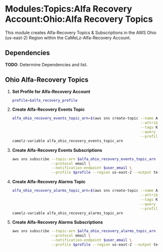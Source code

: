 
# Modules:Topics:Alfa Recovery Account:Ohio:Alfa Recovery Topics

This module creates Alfa-Recovery Topics & Subscriptions in the AWS Ohio (us-east-2) Region within the
CaMeLz-Alfa-Recovery Account.

## Dependencies

**TODO**: Determine Dependencies and list.

## Ohio Alfa-Recovery Topics

1. **Set Profile for Alfa-Recovery Account**

    ```bash
    profile=$alfa_recovery_profile
    ```

1. **Create Alfa-Recovery Events Topic**

    ```bash
    alfa_ohio_recovery_events_topic_arn=$(aws sns create-topic --name Alfa-Recovery-Events \
                                                               --attributes "DisplayName=ALFR Events" \
                                                               --tags Key=Name,Value=Alfa-Recovery-Events-Topic Key=Company,Value=Alfa Key=Environment,Value=Recovery \
                                                               --query 'TopicArn' \
                                                               --profile $profile --region us-east-2 --output text)
    camelz-variable alfa_ohio_recovery_events_topic_arn
    ```

1. **Create Alfa-Recovery Events Subscriptions**

    ```bash
    aws sns subscribe --topic-arn $alfa_ohio_recovery_events_topic_arn \
                      --protocol email \
                      --notification-endpoint $user_email \
                      --profile $profile --region us-east-2 --output text
    ```

1. **Create Alfa-Recovery Alarms Topic**

    ```bash
    alfa_ohio_recovery_alarms_topic_arn=$(aws sns create-topic --name Alfa-Recovery-Alarms \
                                                               --attributes "DisplayName=ALFR Alarms" \
                                                               --tags Key=Name,Value=Alfa-Recovery-Alarms-Topic Key=Company,Value=Alfa Key=Environment,Value=Recovery \
                                                               --query 'TopicArn' \
                                                               --profile $profile --region us-east-2 --output text)
    camelz-variable alfa_ohio_recovery_alarms_topic_arn
    ```

1. **Create Alfa-Recovery Alarms Subscriptions**

    ```bash
    aws sns subscribe --topic-arn $alfa_ohio_recovery_alarms_topic_arn \
                      --protocol email \
                      --notification-endpoint $user_email \
                      --profile $profile --region us-east-2 --output text
    ```
